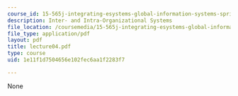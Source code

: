 ```yaml
---
course_id: 15-565j-integrating-esystems-global-information-systems-spring-2002
description: Inter- and Intra-Organizational Systems
file_location: /coursemedia/15-565j-integrating-esystems-global-information-systems-spring-2002/1e11f1d7504656e102fec6aa1f2283f7_lecture04.pdf
file_type: application/pdf
layout: pdf
title: lecture04.pdf
type: course
uid: 1e11f1d7504656e102fec6aa1f2283f7

---
```

None
